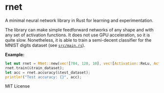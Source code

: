 # rnet

A minimal neural network library in Rust for learning and experimentation.

The library can make simple feedforward networks of any shape and with any set of activation functions. It does not use GPU acceleration, so it is quite slow. Nonetheless, it is able to train a semi-decent classifier for the MNIST digits dataset (see [`src/main.rs`](src/main.rs)).

**Example:**

```rust
let mut rnet = RNet::new(vec![784, 128, 10], vec![Activation::ReLu, Activation::ReLu, Activation::None], UseCase::Classification);
rnet.train(&train_dataset);
let acc = rnet.accuracy(&test_dataset);
println!("Test accuracy: {}", acc);
```

MIT License

